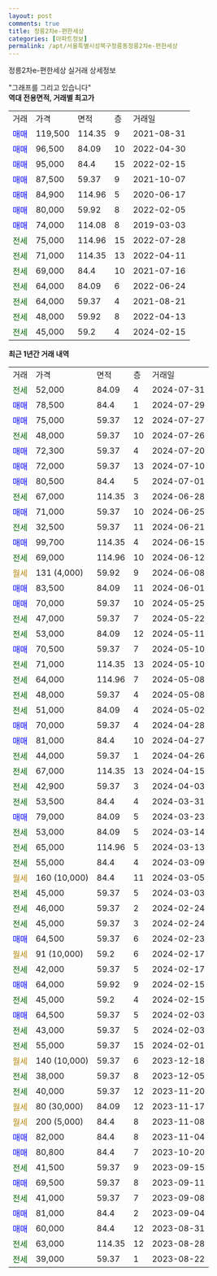 ```yaml
---
layout: post
comments: true
title: 정릉2차e-편한세상
categories: [아파트정보]
permalink: /apt/서울특별시성북구정릉동정릉2차e-편한세상
---
```


정릉2차e-편한세상 실거래 상세정보

<script type="text/javascript">
  google.charts.load('current', {'packages':['line', 'corechart']});
  google.charts.setOnLoadCallback(drawChart);

  function drawChart() {
    var data = new google.visualization.DataTable();
    data.addColumn('date', '거래일');
    data.addColumn('number', "매매");
    data.addColumn('number', "전세");
    data.addColumn('number', "전매");

    data.addRows([[new Date(Date.parse("2024-07-31")), null, 52000, null], [new Date(Date.parse("2024-07-29")), 78500, null, null], [new Date(Date.parse("2024-07-27")), 75000, null, null], [new Date(Date.parse("2024-07-26")), null, 48000, null], [new Date(Date.parse("2024-07-20")), 72300, null, null], [new Date(Date.parse("2024-07-10")), 72000, null, null], [new Date(Date.parse("2024-07-01")), 80500, null, null], [new Date(Date.parse("2024-06-28")), null, 67000, null], [new Date(Date.parse("2024-06-25")), 71000, null, null], [new Date(Date.parse("2024-06-21")), null, 32500, null], [new Date(Date.parse("2024-06-15")), 99700, null, null], [new Date(Date.parse("2024-06-12")), null, 69000, null], [new Date(Date.parse("2024-06-08")), null, null, null], [new Date(Date.parse("2024-06-01")), 83500, null, null], [new Date(Date.parse("2024-05-25")), 70000, null, null], [new Date(Date.parse("2024-05-22")), null, 47000, null], [new Date(Date.parse("2024-05-11")), null, 53000, null], [new Date(Date.parse("2024-05-10")), 70500, null, null], [new Date(Date.parse("2024-05-10")), null, 71000, null], [new Date(Date.parse("2024-05-08")), null, 64000, null], [new Date(Date.parse("2024-05-08")), null, 48000, null], [new Date(Date.parse("2024-05-02")), null, 51000, null], [new Date(Date.parse("2024-04-28")), 70000, null, null], [new Date(Date.parse("2024-04-27")), 81000, null, null], [new Date(Date.parse("2024-04-26")), null, 44000, null], [new Date(Date.parse("2024-04-15")), null, 67000, null], [new Date(Date.parse("2024-04-03")), null, 42900, null], [new Date(Date.parse("2024-03-31")), null, 53500, null], [new Date(Date.parse("2024-03-23")), 79000, null, null], [new Date(Date.parse("2024-03-14")), null, 53000, null], [new Date(Date.parse("2024-03-13")), null, 65000, null], [new Date(Date.parse("2024-03-09")), null, 55000, null], [new Date(Date.parse("2024-03-05")), null, null, null], [new Date(Date.parse("2024-03-03")), null, 45000, null], [new Date(Date.parse("2024-02-24")), null, 46000, null], [new Date(Date.parse("2024-02-24")), null, 45000, null], [new Date(Date.parse("2024-02-23")), 64500, null, null], [new Date(Date.parse("2024-02-17")), null, null, null], [new Date(Date.parse("2024-02-17")), null, 42000, null], [new Date(Date.parse("2024-02-15")), 64000, null, null], [new Date(Date.parse("2024-02-15")), null, 45000, null], [new Date(Date.parse("2024-02-03")), 64500, null, null], [new Date(Date.parse("2024-02-03")), null, 43000, null], [new Date(Date.parse("2024-02-01")), null, 55000, null], [new Date(Date.parse("2023-12-18")), null, null, null], [new Date(Date.parse("2023-12-05")), null, 38000, null], [new Date(Date.parse("2023-11-20")), null, 40000, null], [new Date(Date.parse("2023-11-17")), null, null, null], [new Date(Date.parse("2023-11-08")), null, null, null], [new Date(Date.parse("2023-11-04")), 82000, null, null], [new Date(Date.parse("2023-10-20")), 80800, null, null], [new Date(Date.parse("2023-09-15")), null, 41500, null], [new Date(Date.parse("2023-09-11")), 69500, null, null], [new Date(Date.parse("2023-09-08")), null, 41000, null], [new Date(Date.parse("2023-09-04")), 81000, null, null], [new Date(Date.parse("2023-08-31")), 60000, null, null], [new Date(Date.parse("2023-08-28")), null, 63000, null], [new Date(Date.parse("2023-08-22")), null, 39000, null]]);

    var options = {
      hAxis: {
        format: 'yyyy/MM/dd'
      },    
      lineWidth: 0,
      pointsVisible: true,    
      title: '최근 1년간 유형별 실거래가 분포',
      legend: { position: 'bottom' }
    };

    var formatter = new google.visualization.NumberFormat({pattern:'###,###'} );
    formatter.format(data, 1);
    formatter.format(data, 2);
    
    setTimeout(function() {
        var chart = new google.visualization.LineChart(document.getElementById('columnchart_material'));
        chart.draw(data, (options));
        document.getElementById('loading').style.display = 'none';
    }, 200);
  }
</script>


<div id="loading" style="z-index:20; display: block; margin-left: 0px">"그래프를 그리고 있습니다"</div>
<div id="columnchart_material" style="width: 95%; margin-left: 0px; display: block"></div>
<!-- contents start -->
<b>역대 전용면적, 거래별 최고가</b>
<table class="sortable">
    <tr>
      <td>거래</td>
      <td>가격</td>
      <td>면적</td>
      <td>층</td>
      <td>거래일</td>
    </tr>
        <tr>
          <td><a style="color: blue">매매</a></td>
          <td>119,500</td>
          <td>114.35</td>
          <td>9</td>
          <td>2021-08-31</td>
        </tr>            <tr>
          <td><a style="color: blue">매매</a></td>
          <td>96,500</td>
          <td>84.09</td>
          <td>10</td>
          <td>2022-04-30</td>
        </tr>            <tr>
          <td><a style="color: blue">매매</a></td>
          <td>95,000</td>
          <td>84.4</td>
          <td>15</td>
          <td>2022-02-15</td>
        </tr>            <tr>
          <td><a style="color: blue">매매</a></td>
          <td>87,500</td>
          <td>59.37</td>
          <td>9</td>
          <td>2021-10-07</td>
        </tr>            <tr>
          <td><a style="color: blue">매매</a></td>
          <td>84,900</td>
          <td>114.96</td>
          <td>5</td>
          <td>2020-06-17</td>
        </tr>            <tr>
          <td><a style="color: blue">매매</a></td>
          <td>80,000</td>
          <td>59.92</td>
          <td>8</td>
          <td>2022-02-05</td>
        </tr>            <tr>
          <td><a style="color: blue">매매</a></td>
          <td>74,000</td>
          <td>114.08</td>
          <td>8</td>
          <td>2019-03-03</td>
        </tr>        
        <tr>
              <td><a style="color: darkgreen">전세</a></td>
              <td>75,000</td>
              <td>114.96</td>
              <td>15</td>
              <td>2022-07-28</td>
            </tr>            <tr>
              <td><a style="color: darkgreen">전세</a></td>
              <td>71,000</td>
              <td>114.35</td>
              <td>13</td>
              <td>2022-04-11</td>
            </tr>            <tr>
              <td><a style="color: darkgreen">전세</a></td>
              <td>69,000</td>
              <td>84.4</td>
              <td>10</td>
              <td>2021-07-16</td>
            </tr>            <tr>
              <td><a style="color: darkgreen">전세</a></td>
              <td>64,000</td>
              <td>84.09</td>
              <td>6</td>
              <td>2022-06-24</td>
            </tr>            <tr>
              <td><a style="color: darkgreen">전세</a></td>
              <td>64,000</td>
              <td>59.37</td>
              <td>4</td>
              <td>2021-08-21</td>
            </tr>            <tr>
              <td><a style="color: darkgreen">전세</a></td>
              <td>48,000</td>
              <td>59.92</td>
              <td>8</td>
              <td>2022-04-13</td>
            </tr>            <tr>
              <td><a style="color: darkgreen">전세</a></td>
              <td>45,000</td>
              <td>59.2</td>
              <td>4</td>
              <td>2024-02-15</td>
            </tr>        
    
</table>

<b>최근 1년간 거래 내역</b>

<table class="sortable">
    <tr>
      <td>거래</td>
      <td>가격</td>
      <td>면적</td>
      <td>층</td>
      <td>거래일</td>
    </tr>
    <tr>
      <td><a style="color: darkgreen">전세</a></td>
      <td>52,000</td>
      <td>84.09</td>
      <td>4</td>
      <td>2024-07-31</td>
    </tr>          <tr>
      <td><a style="color: blue">매매</a></td>
      <td>78,500</td>
      <td>84.4</td>
      <td>1</td>
      <td>2024-07-29</td>
    </tr>          <tr>
      <td><a style="color: blue">매매</a></td>
      <td>75,000</td>
      <td>59.37</td>
      <td>12</td>
      <td>2024-07-27</td>
    </tr>          <tr>
      <td><a style="color: darkgreen">전세</a></td>
      <td>48,000</td>
      <td>59.37</td>
      <td>10</td>
      <td>2024-07-26</td>
    </tr>          <tr>
      <td><a style="color: blue">매매</a></td>
      <td>72,300</td>
      <td>59.37</td>
      <td>4</td>
      <td>2024-07-20</td>
    </tr>          <tr>
      <td><a style="color: blue">매매</a></td>
      <td>72,000</td>
      <td>59.37</td>
      <td>13</td>
      <td>2024-07-10</td>
    </tr>          <tr>
      <td><a style="color: blue">매매</a></td>
      <td>80,500</td>
      <td>84.4</td>
      <td>5</td>
      <td>2024-07-01</td>
    </tr>          <tr>
      <td><a style="color: darkgreen">전세</a></td>
      <td>67,000</td>
      <td>114.35</td>
      <td>3</td>
      <td>2024-06-28</td>
    </tr>          <tr>
      <td><a style="color: blue">매매</a></td>
      <td>71,000</td>
      <td>59.37</td>
      <td>10</td>
      <td>2024-06-25</td>
    </tr>          <tr>
      <td><a style="color: darkgreen">전세</a></td>
      <td>32,500</td>
      <td>59.37</td>
      <td>11</td>
      <td>2024-06-21</td>
    </tr>          <tr>
      <td><a style="color: blue">매매</a></td>
      <td>99,700</td>
      <td>114.35</td>
      <td>4</td>
      <td>2024-06-15</td>
    </tr>          <tr>
      <td><a style="color: darkgreen">전세</a></td>
      <td>69,000</td>
      <td>114.96</td>
      <td>10</td>
      <td>2024-06-12</td>
    </tr>          <tr>
      <td><a style="color: darkgoldenrod">월세</a></td>
      <td>131 (4,000)</td>
      <td>59.92</td>
      <td>9</td>
      <td>2024-06-08</td>
    </tr>          <tr>
      <td><a style="color: blue">매매</a></td>
      <td>83,500</td>
      <td>84.09</td>
      <td>11</td>
      <td>2024-06-01</td>
    </tr>          <tr>
      <td><a style="color: blue">매매</a></td>
      <td>70,000</td>
      <td>59.37</td>
      <td>10</td>
      <td>2024-05-25</td>
    </tr>          <tr>
      <td><a style="color: darkgreen">전세</a></td>
      <td>47,000</td>
      <td>59.37</td>
      <td>7</td>
      <td>2024-05-22</td>
    </tr>          <tr>
      <td><a style="color: darkgreen">전세</a></td>
      <td>53,000</td>
      <td>84.09</td>
      <td>12</td>
      <td>2024-05-11</td>
    </tr>          <tr>
      <td><a style="color: blue">매매</a></td>
      <td>70,500</td>
      <td>59.37</td>
      <td>7</td>
      <td>2024-05-10</td>
    </tr>          <tr>
      <td><a style="color: darkgreen">전세</a></td>
      <td>71,000</td>
      <td>114.35</td>
      <td>13</td>
      <td>2024-05-10</td>
    </tr>          <tr>
      <td><a style="color: darkgreen">전세</a></td>
      <td>64,000</td>
      <td>114.96</td>
      <td>7</td>
      <td>2024-05-08</td>
    </tr>          <tr>
      <td><a style="color: darkgreen">전세</a></td>
      <td>48,000</td>
      <td>59.37</td>
      <td>4</td>
      <td>2024-05-08</td>
    </tr>          <tr>
      <td><a style="color: darkgreen">전세</a></td>
      <td>51,000</td>
      <td>84.09</td>
      <td>4</td>
      <td>2024-05-02</td>
    </tr>          <tr>
      <td><a style="color: blue">매매</a></td>
      <td>70,000</td>
      <td>59.37</td>
      <td>4</td>
      <td>2024-04-28</td>
    </tr>          <tr>
      <td><a style="color: blue">매매</a></td>
      <td>81,000</td>
      <td>84.4</td>
      <td>10</td>
      <td>2024-04-27</td>
    </tr>          <tr>
      <td><a style="color: darkgreen">전세</a></td>
      <td>44,000</td>
      <td>59.37</td>
      <td>1</td>
      <td>2024-04-26</td>
    </tr>          <tr>
      <td><a style="color: darkgreen">전세</a></td>
      <td>67,000</td>
      <td>114.35</td>
      <td>13</td>
      <td>2024-04-15</td>
    </tr>          <tr>
      <td><a style="color: darkgreen">전세</a></td>
      <td>42,900</td>
      <td>59.37</td>
      <td>3</td>
      <td>2024-04-03</td>
    </tr>          <tr>
      <td><a style="color: darkgreen">전세</a></td>
      <td>53,500</td>
      <td>84.4</td>
      <td>4</td>
      <td>2024-03-31</td>
    </tr>          <tr>
      <td><a style="color: blue">매매</a></td>
      <td>79,000</td>
      <td>84.09</td>
      <td>5</td>
      <td>2024-03-23</td>
    </tr>          <tr>
      <td><a style="color: darkgreen">전세</a></td>
      <td>53,000</td>
      <td>84.09</td>
      <td>5</td>
      <td>2024-03-14</td>
    </tr>          <tr>
      <td><a style="color: darkgreen">전세</a></td>
      <td>65,000</td>
      <td>114.96</td>
      <td>5</td>
      <td>2024-03-13</td>
    </tr>          <tr>
      <td><a style="color: darkgreen">전세</a></td>
      <td>55,000</td>
      <td>84.4</td>
      <td>4</td>
      <td>2024-03-09</td>
    </tr>          <tr>
      <td><a style="color: darkgoldenrod">월세</a></td>
      <td>160 (10,000)</td>
      <td>84.4</td>
      <td>11</td>
      <td>2024-03-05</td>
    </tr>          <tr>
      <td><a style="color: darkgreen">전세</a></td>
      <td>45,000</td>
      <td>59.37</td>
      <td>5</td>
      <td>2024-03-03</td>
    </tr>          <tr>
      <td><a style="color: darkgreen">전세</a></td>
      <td>46,000</td>
      <td>59.37</td>
      <td>2</td>
      <td>2024-02-24</td>
    </tr>          <tr>
      <td><a style="color: darkgreen">전세</a></td>
      <td>45,000</td>
      <td>59.37</td>
      <td>3</td>
      <td>2024-02-24</td>
    </tr>          <tr>
      <td><a style="color: blue">매매</a></td>
      <td>64,500</td>
      <td>59.37</td>
      <td>6</td>
      <td>2024-02-23</td>
    </tr>          <tr>
      <td><a style="color: darkgoldenrod">월세</a></td>
      <td>91 (10,000)</td>
      <td>59.2</td>
      <td>6</td>
      <td>2024-02-17</td>
    </tr>          <tr>
      <td><a style="color: darkgreen">전세</a></td>
      <td>42,000</td>
      <td>59.37</td>
      <td>5</td>
      <td>2024-02-17</td>
    </tr>          <tr>
      <td><a style="color: blue">매매</a></td>
      <td>64,000</td>
      <td>59.92</td>
      <td>9</td>
      <td>2024-02-15</td>
    </tr>          <tr>
      <td><a style="color: darkgreen">전세</a></td>
      <td>45,000</td>
      <td>59.2</td>
      <td>4</td>
      <td>2024-02-15</td>
    </tr>          <tr>
      <td><a style="color: blue">매매</a></td>
      <td>64,500</td>
      <td>59.37</td>
      <td>5</td>
      <td>2024-02-03</td>
    </tr>          <tr>
      <td><a style="color: darkgreen">전세</a></td>
      <td>43,000</td>
      <td>59.37</td>
      <td>5</td>
      <td>2024-02-03</td>
    </tr>          <tr>
      <td><a style="color: darkgreen">전세</a></td>
      <td>55,000</td>
      <td>59.37</td>
      <td>15</td>
      <td>2024-02-01</td>
    </tr>          <tr>
      <td><a style="color: darkgoldenrod">월세</a></td>
      <td>140 (10,000)</td>
      <td>59.37</td>
      <td>6</td>
      <td>2023-12-18</td>
    </tr>          <tr>
      <td><a style="color: darkgreen">전세</a></td>
      <td>38,000</td>
      <td>59.37</td>
      <td>8</td>
      <td>2023-12-05</td>
    </tr>          <tr>
      <td><a style="color: darkgreen">전세</a></td>
      <td>40,000</td>
      <td>59.37</td>
      <td>12</td>
      <td>2023-11-20</td>
    </tr>          <tr>
      <td><a style="color: darkgoldenrod">월세</a></td>
      <td>80 (30,000)</td>
      <td>84.09</td>
      <td>12</td>
      <td>2023-11-17</td>
    </tr>          <tr>
      <td><a style="color: darkgoldenrod">월세</a></td>
      <td>200 (5,000)</td>
      <td>84.4</td>
      <td>8</td>
      <td>2023-11-08</td>
    </tr>          <tr>
      <td><a style="color: blue">매매</a></td>
      <td>82,000</td>
      <td>84.4</td>
      <td>8</td>
      <td>2023-11-04</td>
    </tr>          <tr>
      <td><a style="color: blue">매매</a></td>
      <td>80,800</td>
      <td>84.4</td>
      <td>7</td>
      <td>2023-10-20</td>
    </tr>          <tr>
      <td><a style="color: darkgreen">전세</a></td>
      <td>41,500</td>
      <td>59.37</td>
      <td>9</td>
      <td>2023-09-15</td>
    </tr>          <tr>
      <td><a style="color: blue">매매</a></td>
      <td>69,500</td>
      <td>59.37</td>
      <td>8</td>
      <td>2023-09-11</td>
    </tr>          <tr>
      <td><a style="color: darkgreen">전세</a></td>
      <td>41,000</td>
      <td>59.37</td>
      <td>7</td>
      <td>2023-09-08</td>
    </tr>          <tr>
      <td><a style="color: blue">매매</a></td>
      <td>81,000</td>
      <td>84.4</td>
      <td>2</td>
      <td>2023-09-04</td>
    </tr>          <tr>
      <td><a style="color: blue">매매</a></td>
      <td>60,000</td>
      <td>84.4</td>
      <td>12</td>
      <td>2023-08-31</td>
    </tr>          <tr>
      <td><a style="color: darkgreen">전세</a></td>
      <td>63,000</td>
      <td>114.35</td>
      <td>12</td>
      <td>2023-08-28</td>
    </tr>          <tr>
      <td><a style="color: darkgreen">전세</a></td>
      <td>39,000</td>
      <td>59.37</td>
      <td>1</td>
      <td>2023-08-22</td>
    </tr>      </table>
<!-- contents end -->    

